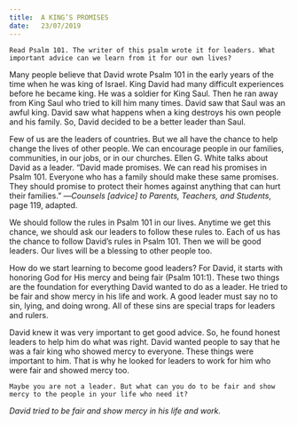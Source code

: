 ```yaml
---
title:  A KING’S PROMISES
date:   23/07/2019
---
```


`Read Psalm 101. The writer of this psalm wrote it for leaders. What important advice can we learn from it for our own lives?`

Many people believe that David wrote Psalm 101 in the early years of the time when he was king of Israel. King David had many difficult experiences before he became king. He was a soldier for King Saul. Then he ran away from King Saul who tried to kill him many times. David saw that Saul was an awful king. David saw what happens when a king destroys his own people and his family. So, David decided to be a better leader than Saul. 

Few of us are the leaders of countries. But we all have the chance to help change the lives of other people. We can encourage people in our families, communities, in our jobs, or in our churches. Ellen G. White talks about David as a leader. “David made promises. We can read his promises in Psalm 101. Everyone who has a family should make these same promises. They should promise to protect their homes against anything that can hurt their families.” —*Counsels [advice] to Parents, Teachers, and Students*, page 119, adapted. 

We should follow the rules in Psalm 101 in our lives. Anytime we get this chance, we should ask our leaders to follow these rules to. Each of us has the chance to follow David’s rules in Psalm 101. Then we will be good leaders. Our lives will be a blessing to other people too.

How do we start learning to become good leaders? For David, it starts with honoring God for His mercy and being fair (Psalm 101:1). These two things are the foundation for everything David wanted to do as a leader. He tried to be fair and show mercy in his life and work. A good leader must say no to sin, lying, and doing wrong. All of these sins are special traps for leaders and rulers.

David knew it was very important to get good advice. So, he found honest leaders to help him do what was right. David wanted people to say that he was a fair king who showed mercy to everyone. These things were important to him. That is why he looked for leaders to work for him who were fair and showed mercy too. 

`Maybe you are not a leader. But what can you do to be fair and show mercy to the people in your life who need it?`

_David tried to be fair and show mercy in his life and work._